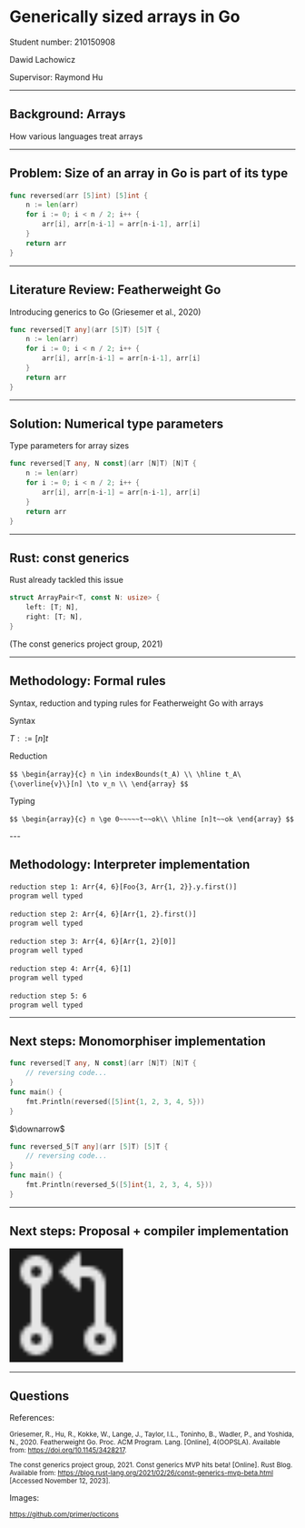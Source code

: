 # Generically sized arrays in Go

Student number: 210150908

Dawid Lachowicz

Supervisor: Raymond Hu

<!-- TODO insert generic gopher -->

---

## Background: Arrays

How various languages treat arrays

<!-- TODO insert gophers inside an array -->

---

## Problem: Size of an array in Go is part of its type

<!-- TODO insert oh-no gopher  -->

<!-- TODO insert code snippet with hard-coded array sizes -->

```go
func reversed(arr [5]int) [5]int {
	n := len(arr)
	for i := 0; i < n / 2; i++ {
		arr[i], arr[n-i-1] = arr[n-i-1], arr[i]
	}
	return arr
}
```

---

## Literature Review: Featherweight Go

Introducing generics to Go (Griesemer et al., 2020)

```go
func reversed[T any](arr [5]T) [5]T {
	n := len(arr)
	for i := 0; i < n / 2; i++ {
		arr[i], arr[n-i-1] = arr[n-i-1], arr[i]
	}
	return arr
}
```

---

## Solution: Numerical type parameters

Type parameters for array sizes

```go
func reversed[T any, N const](arr [N]T) [N]T {
	n := len(arr)
	for i := 0; i < n / 2; i++ {
		arr[i], arr[n-i-1] = arr[n-i-1], arr[i]
	}
	return arr
}
```

---

## Rust: const generics

Rust already tackled this issue

```rust
struct ArrayPair<T, const N: usize> {
    left: [T; N],
    right: [T; N],
}
```

(The const generics project group, 2021)

<!-- TODO insert rust snippet -->

<!-- TODO insert rustling -->

---

## Methodology: Formal rules

Syntax, reduction and typing rules for Featherweight Go with arrays

<!-- TODO include snippet of a single rule for each of the 3 types -->


<div class="flex-container">


<div class="flex-item">

Syntax

$T ::= [n]t$ 

</div>
<div class="flex-item">

Reduction

`$$
\begin{array}{c}
   n \in indexBounds(t_A) \\ \hline
   t_A\{\overline{v}\}[n] \to v_n \\
\end{array}
$$`

</div>
<div class="flex-item">

Typing

`$$
\begin{array}{c}
    n \ge 0~~~~~t~~ok\\ \hline
    [n]t~~ok
\end{array}
$$`

</div>
---

## Methodology: Interpreter implementation

```
reduction step 1: Arr{4, 6}[Foo{3, Arr{1, 2}}.y.first()]
program well typed

reduction step 2: Arr{4, 6}[Arr{1, 2}.first()]
program well typed

reduction step 3: Arr{4, 6}[Arr{1, 2}[0]]
program well typed

reduction step 4: Arr{4, 6}[1]
program well typed

reduction step 5: 6
program well typed
```

---

## Next steps: Monomorphiser implementation

<div class="flex-item">

```go
func reversed[T any, N const](arr [N]T) [N]T {
    // reversing code...
}
func main() {
    fmt.Println(reversed([5]int{1, 2, 3, 4, 5}))
}
```
</div>

<div class="flex-item">
$\downarrow$
</div>

<div class="flex-item">

```go
func reversed_5[T any](arr [5]T) [5]T {
    // reversing code...
}
func main() {
    fmt.Println(reversed_5([5]int{1, 2, 3, 4, 5}))
}
```

</div>

</div>

---

## Next steps: Proposal + compiler implementation

<img
src="https://raw.githubusercontent.com/primer/octicons/main/icons/git-pull-request-16.svg"
height="200"
style="filter: invert(0.9);">

---

## Questions

References:

<small>

Griesemer, R., Hu, R., Kokke, W., Lange, J., Taylor, I.L., Toninho, B., Wadler,
P., and Yoshida, N., 2020. Featherweight Go. Proc. ACM Program. Lang. [Online],
4(OOPSLA). Available from: https://doi.org/10.1145/3428217.

The const generics project group, 2021. Const generics MVP hits beta! [Online].
Rust Blog. Available from:
https://blog.rust-lang.org/2021/02/26/const-generics-mvp-beta.html [Accessed
November 12, 2023].

</small>


Images:

<small>

https://github.com/primer/octicons

</small>
